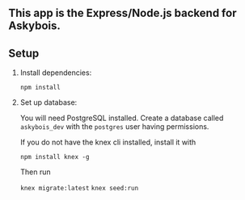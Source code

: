 ## This app is the Express/Node.js backend for Askybois.

## Setup

1. Install dependencies:

    `npm install`

2. Set up database:

    You will need PostgreSQL installed. 
    Create a database called `askybois_dev` with the `postgres` user having permissions.

    
    If you do not have the knex cli installed, install it with 

    `npm install knex -g`

    Then run

    `knex migrate:latest`
    `knex seed:run`
